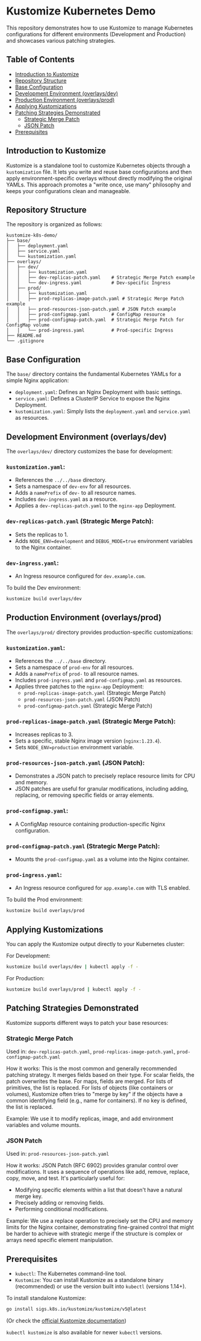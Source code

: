 # Kustomize Kubernetes Demo

This repository demonstrates how to use Kustomize to manage Kubernetes configurations for different environments (Development and Production) and showcases various patching strategies.

## Table of Contents

- [Introduction to Kustomize](#introduction-to-kustomize)
- [Repository Structure](#repository-structure)
- [Base Configuration](#base-configuration)
- [Development Environment (overlays/dev)](#development-environment-overlaysdev)
- [Production Environment (overlays/prod)](#production-environment-overlaysprod)
- [Applying Kustomizations](#applying-kustomizations)
- [Patching Strategies Demonstrated](#patching-strategies-demonstrated)
  - [Strategic Merge Patch](#strategic-merge-patch)
  - [JSON Patch](#json-patch)
- [Prerequisites](#prerequisites)

## Introduction to Kustomize

Kustomize is a standalone tool to customize Kubernetes objects through a `kustomization` file. It lets you write and reuse base configurations and then apply environment-specific overlays without directly modifying the original YAMLs. This approach promotes a "write once, use many" philosophy and keeps your configurations clean and manageable.

## Repository Structure

The repository is organized as follows:

```
kustomize-k8s-demo/
├── base/
│   ├── deployment.yaml
│   ├── service.yaml
│   └── kustomization.yaml
├── overlays/
│   ├── dev/
│   │   ├── kustomization.yaml
│   │   ├── dev-replicas-patch.yaml    # Strategic Merge Patch example
│   │   └── dev-ingress.yaml           # Dev-specific Ingress
│   ├── prod/
│   │   ├── kustomization.yaml
│   │   ├── prod-replicas-image-patch.yaml # Strategic Merge Patch example
│   │   ├── prod-resources-json-patch.yaml # JSON Patch example
│   │   ├── prod-configmap.yaml        # ConfigMap resource
│   │   ├── prod-configmap-patch.yaml  # Strategic Merge Patch for ConfigMap volume
│   │   └── prod-ingress.yaml          # Prod-specific Ingress
├── README.md
└── .gitignore
```

## Base Configuration

The `base/` directory contains the fundamental Kubernetes YAMLs for a simple Nginx application:

- `deployment.yaml`: Defines an Nginx Deployment with basic settings.
- `service.yaml`: Defines a ClusterIP Service to expose the Nginx Deployment.
- `kustomization.yaml`: Simply lists the `deployment.yaml` and `service.yaml` as resources.

## Development Environment (overlays/dev)

The `overlays/dev/` directory customizes the base for development:

### `kustomization.yaml`:

- References the `../../base` directory.
- Sets a namespace of `dev-env` for all resources.
- Adds a `namePrefix` of `dev-` to all resource names.
- Includes `dev-ingress.yaml` as a resource.
- Applies a `dev-replicas-patch.yaml` to the `nginx-app` Deployment.

### `dev-replicas-patch.yaml` (Strategic Merge Patch):

- Sets the replicas to 1.
- Adds `NODE_ENV=development` and `DEBUG_MODE=true` environment variables to the Nginx container.

### `dev-ingress.yaml`:

- An Ingress resource configured for `dev.example.com`.

To build the Dev environment:

```bash
kustomize build overlays/dev
```

## Production Environment (overlays/prod)

The `overlays/prod/` directory provides production-specific customizations:

### `kustomization.yaml`:

- References the `../../base` directory.
- Sets a namespace of `prod-env` for all resources.
- Adds a `namePrefix` of `prod-` to all resource names.
- Includes `prod-ingress.yaml` and `prod-configmap.yaml` as resources.
- Applies three patches to the `nginx-app` Deployment:
  - `prod-replicas-image-patch.yaml` (Strategic Merge Patch)
  - `prod-resources-json-patch.yaml` (JSON Patch)
  - `prod-configmap-patch.yaml` (Strategic Merge Patch)

### `prod-replicas-image-patch.yaml` (Strategic Merge Patch):

- Increases replicas to 3.
- Sets a specific, stable Nginx image version (`nginx:1.23.4`).
- Sets `NODE_ENV=production` environment variable.

### `prod-resources-json-patch.yaml` (JSON Patch):

- Demonstrates a JSON patch to precisely replace resource limits for CPU and memory.
- JSON patches are useful for granular modifications, including adding, replacing, or removing specific fields or array elements.

### `prod-configmap.yaml`:

- A ConfigMap resource containing production-specific Nginx configuration.

### `prod-configmap-patch.yaml` (Strategic Merge Patch):

- Mounts the `prod-configmap.yaml` as a volume into the Nginx container.

### `prod-ingress.yaml`:

- An Ingress resource configured for `app.example.com` with TLS enabled.

To build the Prod environment:

```bash
kustomize build overlays/prod
```

## Applying Kustomizations

You can apply the Kustomize output directly to your Kubernetes cluster:

For Development:

```bash
kustomize build overlays/dev | kubectl apply -f -
```

For Production:

```bash
kustomize build overlays/prod | kubectl apply -f -
```

## Patching Strategies Demonstrated

Kustomize supports different ways to patch your base resources:

### Strategic Merge Patch

Used in: `dev-replicas-patch.yaml`, `prod-replicas-image-patch.yaml`, `prod-configmap-patch.yaml`

How it works: This is the most common and generally recommended patching strategy. It merges fields based on their type. For scalar fields, the patch overwrites the base. For maps, fields are merged. For lists of primitives, the list is replaced. For lists of objects (like containers or volumes), Kustomize often tries to "merge by key" if the objects have a common identifying field (e.g., name for containers). If no key is defined, the list is replaced.

Example: We use it to modify replicas, image, and add environment variables and volume mounts.

### JSON Patch

Used in: `prod-resources-json-patch.yaml`

How it works: JSON Patch (RFC 6902) provides granular control over modifications. It uses a sequence of operations like add, remove, replace, copy, move, and test. It's particularly useful for:

- Modifying specific elements within a list that doesn't have a natural merge key.
- Precisely adding or removing fields.
- Performing conditional modifications.

Example: We use a replace operation to precisely set the CPU and memory limits for the Nginx container, demonstrating fine-grained control that might be harder to achieve with strategic merge if the structure is complex or arrays need specific element manipulation.

## Prerequisites

- `kubectl`: The Kubernetes command-line tool.
- `Kustomize`: You can install Kustomize as a standalone binary (recommended) or use the version built into `kubectl` (versions 1.14+).

To install standalone Kustomize:

```bash
go install sigs.k8s.io/kustomize/kustomize/v5@latest
```

(Or check the [official Kustomize documentation](https://kubectl.docs.kubernetes.io/installation/kustomize/))

`kubectl kustomize` is also available for newer `kubectl` versions.
